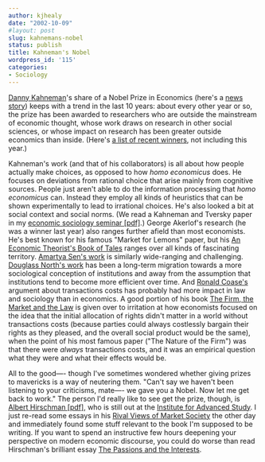 ```yaml
---
author: kjhealy
date: "2002-10-09"
#layout: post
slug: kahnemans-nobel
status: publish
title: Kahneman's Nobel
wordpress_id: '115'
categories:
- Sociology
---
```


[Danny Kahneman](http://www.princeton.edu/~psych/PsychSite/fac_kahneman.html)'s share of a Nobel Prize in Economics (here's a [news story](http://abcnews.go.com/wire/US/ap20021009_1424.html)) keeps with a trend in the last 10 years: about every other year or so, the prize has been awarded to researchers who are outside the mainstream of economic thought, whose work draws on research in other social sciences, or whose impact on research has been greater outside economics than inside. (Here's [a list of recent winners](http://seattlepi.nwsource.com/business/apbiz_story.asp?category=1310&slug=Nobel%20Economics%20List), not including this year.)

Kahneman's work (and that of his collaborators) is all about how people actually make choices, as opposed to how *homo economicus* does. He focuses on deviations from rational choice that arise mainly from cognitive sources. People just aren't able to do the information processing that *homo economicus* can. Instead they employ all kinds of heuristics that can be shown experimentally to lead to irrational choices. He's also looked a bit at social context and social norms. (We read a Kahneman and Tversky paper in my [economic sociology seminar [pdf]](http://fiachra.soc.arizona.edu/files/teaching/fall02/soc596i/econ-soc-syllabus.pdf).) George Akerlof's research (he was a winner last year) also ranges further afield than most economists. He's best known for his famous "Market for Lemons" paper, but his [An Economic Theorist's Book of Tales](http://www.amazon.com/exec/obidos/tg/detail/-/0521269334) ranges over all kinds of fascinating territory. [Amartya Sen's work](http://search.barnesandnoble.com/booksearch/results.asp?ATH=amartya+sen) is similarly wide-ranging and challenging. [Douglass North's work](http://www-hoover.stanford.edu/bios/north.html) has been a long-term migration towards a more sociological conception of institutions and away from the assumption that institutions tend to become more efficient over time. And [Ronald Coase's](http://www.nobel.se/economics/laureates/1991/coase-autobio.html) argument about transactions costs has probably had more impact in law and sociology than in economics. A good portion of his book [The Firm, the Market and the Law](http://www.amazon.com/exec/obidos/ASIN/0226111016) is given over to irritation at how economists focused on the idea that the initial allocation of rights didn't matter in a world without transactions costs (because parties could always costlessly bargain their rights as they pleased, and the overall social product would be the same), when the point of his most famous paper ("The Nature of the Firm") was that there were *always* transactions costs, and it was an empirical question what they were and what their effects would be.

All to the good—- though I've sometimes wondered whether giving prizes to mavericks is a way of neutering them. "Can't say we haven't been listening to your criticisms, mate—- we gave you a Nobel. Now let me get back to work." The person I'd really like to see get the prize, though, is [Albert Hirschman [pdf]](http://www.sss.ias.edu/pdf_documents/aohcv.pdf), who is still out at the [Institute for Advanced Study](http://www.ias.edu). I just re-read some essays in his [Rival Views of Market Society](http://www.amazon.com/exec/obidos/tg/detail/-/0674773039) the other day and immediately found some stuff relevant to the book I'm supposed to be writing. If you want to spend an instructive few hours deepening your perspective on modern economic discourse, you could do worse than read Hirschman's brilliant essay [The Passions and the Interests](http://www.amazon.com/exec/obidos/tg/detail/-/0691015988).
